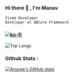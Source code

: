 ### Hi there 👋 , I'm Manav
```
Fivem Developer
Developer at QBCore Framework 
```
<!--
**singh-manavv/singh-manavv** is a ✨ _special_ ✨ repository because its `README.md` (this file) appears on your GitHub profile.

Here are some ideas to get you started:

- 🔭 I’m currently working on ...
- 🌱 I’m currently learning ...
- 👯 I’m looking to collaborate on ...
- 🤔 I’m looking for help with ...
- 💬 Ask me about ...
- 📫 How to reach me: ...
- 😄 Pronouns: ...
- ⚡ Fun fact: ...
-->
### [![ko-fi](https://ko-fi.com/img/githubbutton_sm.svg)](https://ko-fi.com/P5P2DYTUD)
![Top Langs](https://github-readme-stats.vercel.app/api/top-langs/?username=singh-manavv&layout=compact&theme=dracula)
### Github Stats :
[![Anurag's GitHub stats](https://github-readme-stats.vercel.app/api?username=singh-manavv&theme=dracula&show_icons=true)](https://ko-fi.com/singhmanav)



